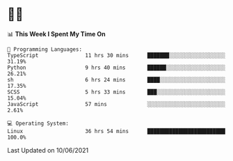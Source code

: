 # 👨‍💻
<!--START_SECTION:waka-->
📊 **This Week I Spent My Time On** 

```text
💬 Programming Languages: 
TypeScript               11 hrs 30 mins      ███████░░░░░░░░░░░░░░░░░░   31.19% 
Python                   9 hrs 40 mins       ██████░░░░░░░░░░░░░░░░░░░   26.21% 
sh                       6 hrs 24 mins       ████░░░░░░░░░░░░░░░░░░░░░   17.35% 
SCSS                     5 hrs 33 mins       ███░░░░░░░░░░░░░░░░░░░░░░   15.04% 
JavaScript               57 mins             ░░░░░░░░░░░░░░░░░░░░░░░░░   2.61%

💻 Operating System: 
Linux                    36 hrs 54 mins      █████████████████████████   100.0%

```


 Last Updated on 10/06/2021
<!--END_SECTION:waka-->
